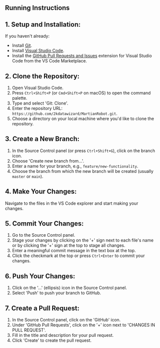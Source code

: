 ## Running Instructions

## 1. Setup and Installation:

If you haven't already:
- Install [Git](https://git-scm.com/downloads).
- Install [Visual Studio Code](https://code.visualstudio.com/download).
- Install the [GitHub Pull Requests and Issues](https://marketplace.visualstudio.com/items?itemName=GitHub.vscode-pull-request-github) extension for Visual Studio Code from the VS Code Marketplace.

## 2. Clone the Repository:

1. Open Visual Studio Code.
2. Press `Ctrl+Shift+P` (or `Cmd+Shift+P` on macOS) to open the command palette.
3. Type and select 'Git: Clone'.
4. Enter the repository URL: `https://github.com/2kdatawizard/MartianRobot.git`.
5. Choose a directory on your local machine where you'd like to clone the repository.

## 3. Create a New Branch:

1. In the Source Control panel (or press `Ctrl+Shift+G`), click on the branch icon.
2. Choose 'Create new branch from...'.
3. Enter a name for your branch, e.g., `feature/new-functionality`.
4. Choose the branch from which the new branch will be created (usually `master` or `main`).

## 4. Make Your Changes:

Navigate to the files in the VS Code explorer and start making your changes.

## 5. Commit Your Changes:

1. Go to the Source Control panel.
2. Stage your changes by clicking on the '+' sign next to each file's name or by clicking the '+' sign at the top to stage all changes.
3. Enter a meaningful commit message in the text box at the top.
4. Click the checkmark at the top or press `Ctrl+Enter` to commit your changes.

## 6. Push Your Changes:

1. Click on the '...' (ellipsis) icon in the Source Control panel.
2. Select 'Push' to push your branch to GitHub.

## 7. Create a Pull Request:

1. In the Source Control panel, click on the 'GitHub' icon.
2. Under 'GitHub Pull Requests', click on the '+' icon next to 'CHANGES IN PULL REQUEST'.
3. Fill in the title and description for your pull request.
4. Click 'Create' to create the pull request.
